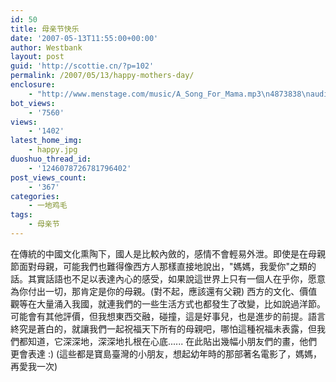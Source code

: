 ```yaml
---
id: 50
title: 母亲节快乐
date: '2007-05-13T11:55:00+00:00'
author: Westbank
layout: post
guid: 'http://scottie.cn/?p=102'
permalink: /2007/05/13/happy-mothers-day/
enclosure:
    - "http://www.menstage.com/music/A_Song_For_Mama.mp3\n4873838\naudio/mpeg"
bot_views:
    - '7560'
views:
    - '1402'
latest_home_img:
    - happy.jpg
duoshuo_thread_id:
    - '1246078726781796402'
post_views_count:
    - '367'
categories:
    - 一地鸡毛
tags:
    - 母亲节
---
```


在傳統的中國文化熏陶下，國人是比較內斂的，感情不會輕易外泄。即使是在母親節面對母親，可能我們也難得像西方人那樣直接地說出，"媽媽，我愛你"之類的話。其實話語也不足以表達內心的感受，如果說這世界上只有一個人在乎你，愿意為你付出一切，那肯定是你的母親。(對不起，應該還有父親) 西方的文化、價值觀等在大量涌入我國，就連我們的一些生活方式也都發生了改變，比如說過洋節。可能會有其他評價，但我想東西交融，碰撞，這是好事兒，也是進步的前提。語言終究是蒼白的，就讓我們一起祝福天下所有的母親吧，哪怕這種祝福未表露，但我們都知道，它深深地，深深地扎根在心底...... 在此貼出幾幅小朋友們的畫，他們更會表達 :) (這些都是寶島臺灣的小朋友，想起幼年時的那部著名電影了，媽媽，再愛我一次)